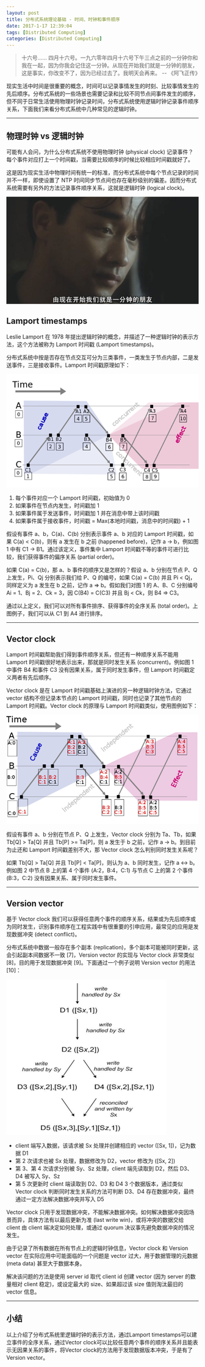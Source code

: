 ```yaml
---
layout: post
title: 分布式系统理论基础 - 时间、时钟和事件顺序
date: 2017-1-17 12:39:04
tags: [Distributed Computing]
categories: [Distributed Computing]
---
```


> 十六号…… 四月十六号。一九六零年四月十六号下午三点之前的一分钟你和我在一起，因为你我会记住这一分钟。从现在开始我们就是一分钟的朋友，这是事实，你改变不了，因为已经过去了。我明天会再来。    -- 《阿飞正传》

现实生活中时间是很重要的概念，时间可以记录事情发生的时刻、比较事情发生的先后顺序。分布式系统的一些场景也需要记录和比较不同节点间事件发生的顺序，但不同于日常生活使用物理时钟记录时间，分布式系统使用逻辑时钟记录事件顺序关系，下面我们来看分布式系统中几种常见的逻辑时钟。

***

<!-- more -->

## 物理时钟 vs 逻辑时钟

可能有人会问，为什么分布式系统不使用物理时钟 (physical clock) 记录事件？每个事件对应打上一个时间戳，当需要比较顺序的时候比较相应时间戳就好了。

这是因为现实生活中物理时间有统一的标准，而分布式系统中每个节点记录的时间并不一样，即使设置了 NTP 时间同步节点间也存在毫秒级别的偏差。因而分布式系统需要有另外的方法记录事件顺序关系，这就是逻辑时钟 (logical clock)。

![time-vs](/images/dc/time-vs.jpg "time-vs")

## Lamport timestamps

Leslie Lamport 在 1978 年提出逻辑时钟的概念，并描述了一种逻辑时钟的表示方法，这个方法被称为 Lamport 时间戳 (Lamport timestamps)。

分布式系统中按是否存在节点交互可分为三类事件，一类发生于节点内部，二是发送事件，三是接收事件。Lamport 时间戳原理如下：

![lamport-timestamps](/images/dc/lamport-timestamps.png "lamport-timestamps")

1. 每个事件对应一个 Lamport 时间戳，初始值为 0
2. 如果事件在节点内发生，时间戳加 1
3. 如果事件属于发送事件，时间戳加 1 并在消息中带上该时间戳
4. 如果事件属于接收事件，时间戳 = Max(本地时间戳，消息中的时间戳) + 1

假设有事件 a、b，C(a)、C(b) 分别表示事件 a、b 对应的 Lamport 时间戳，如果 C(a) < C(b)，则有 a 发生在 b 之前 (happened before)，记作 a -> b，例如图 1 中有 C1 -> B1。通过该定义，事件集中 Lamport 时间戳不等的事件可进行比较，我们获得事件的偏序关系 (partial order)。

如果 C(a) = C(b)，那 a、b 事件的顺序又是怎样的？假设 a、b 分别在节点 P、Q 上发生，Pi、Qj 分别表示我们给 P、Q 的编号，如果 C(a) = C(b) 并且 Pi < Qj，同样定义为 a 发生在 b 之前，记作 a => b。假如我们对图 1 的 A、B、C 分别编号 Ai = 1、Bj = 2、Ck = 3，因 C(B4) = C(C3) 并且 Bj < Ck，则 B4 => C3。

通过以上定义，我们可以对所有事件排序、获得事件的全序关系 (total order)。上图例子，我们可以从 C1 到 A4 进行排序。

***

## Vector clock

Lamport 时间戳帮助我们得到事件顺序关系，但还有一种顺序关系不能用 Lamport 时间戳很好地表示出来，那就是同时发生关系 (concurrent)。例如图 1 中事件 B4 和事件 C3 没有因果关系，属于同时发生事件，但 Lamport 时间戳定义两者有先后顺序。

Vector clock 是在 Lamport 时间戳基础上演进的另一种逻辑时钟方法，它通过 vector 结构不但记录本节点的 Lamport 时间戳，同时也记录了其他节点的 Lamport 时间戳。Vector clock 的原理与 Lamport 时间戳类似，使用图例如下：

![vector-clock](/images/dc/vector-clock.png "vector-clock")

假设有事件 a、b 分别在节点 P、Q 上发生，Vector clock 分别为 Ta、Tb，如果 Tb[Q] > Ta[Q] 并且 Tb[P] >= Ta[P]，则 a 发生于 b 之前，记作 a -> b。到目前为止还和 Lamport 时间戳差别不大，那 Vector clock 怎么判别同时发生关系呢？

如果 Tb[Q] > Ta[Q] 并且 Tb[P] < Ta[P]，则认为 a、b 同时发生，记作 a <-> b。例如图 2 中节点 B 上的第 4 个事件 (A:2，B:4，C:1) 与节点 C 上的第 2 个事件 (B:3，C:2) 没有因果关系、属于同时发生事件。

***

## Version vector

基于 Vector clock 我们可以获得任意两个事件的顺序关系，结果或为先后顺序或为同时发生，识别事件顺序在工程实践中有很重要的引申应用，最常见的应用是发现数据冲突 (detect conflict)。

分布式系统中数据一般存在多个副本 (replication)，多个副本可能被同时更新，这会引起副本间数据不一致 [7]，Version vector 的实现与 Vector clock 非常类似 [8]，目的用于发现数据冲突 [9]。下面通过一个例子说明 Version vector 的用法 [10]：

![vector-vector](/images/dc/vector-vector.png "vector-vector")

- client 端写入数据，该请求被 Sx 处理并创建相应的 vector ([Sx, 1])，记为数据 D1
- 第 2 次请求也被 Sx 处理，数据修改为 D2，vector 修改为 ([Sx, 2])
- 第 3、第 4 次请求分别被 Sy、Sz 处理，client 端先读取到 D2，然后 D3、D4 被写入 Sy、Sz
- 第 5 次更新时 client 端读取到 D2、D3 和 D4 3 个数据版本，通过类似 Vector clock 判断同时发生关系的方法可判断 D3、D4 存在数据冲突，最终通过一定方法解决数据冲突并写入 D5

Vector clock 只用于发现数据冲突，不能解决数据冲突。如何解决数据冲突因场景而异，具体方法有以最后更新为准 (last write win)，或将冲突的数据交给 client 由 client 端决定如何处理，或通过 quorum 决议事先避免数据冲突的情况发生。

由于记录了所有数据在所有节点上的逻辑时钟信息，Vector clock 和 Version vector 在实际应用中可能面临的一个问题是 vector 过大，用于数据管理的元数据 (meta data) 甚至大于数据本身。

解决该问题的方法是使用 server id 取代 client id 创建 vector (因为 server 的数量相对 client 稳定)，或设定最大的 size、如果超过该 size 值则淘汰最旧的 vector 信息。

***

## 小结

以上介绍了分布式系统里逻辑时钟的表示方法，通过Lamport timestamps可以建立事件的全序关系，通过Vector clock可以比较任意两个事件的顺序关系并且能表示无因果关系的事件，将Vector clock的方法用于发现数据版本冲突，于是有了Version vector。
